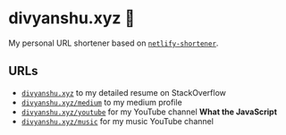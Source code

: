 # divyanshu.xyz :guitar:

My personal URL shortener based on [`netlify-shortener`](https://github.com/kentcdodds/netlify-shortener).

## URLs

- [`divyanshu.xyz`](https://stackoverflow.com/users/story/4952669) to my detailed resume on StackOverflow
- [`divyanshu.xyz/medium`](https://medium.com/@divyanshu013) to my medium profile
- [`divyanshu.xyz/youtube`](https://divyanshu.xyz/youtube) for my YouTube channel **What the JavaScript**
- [`divyanshu.xyz/music`](https://divyanshu.xyz/music) for my music YouTube channel
